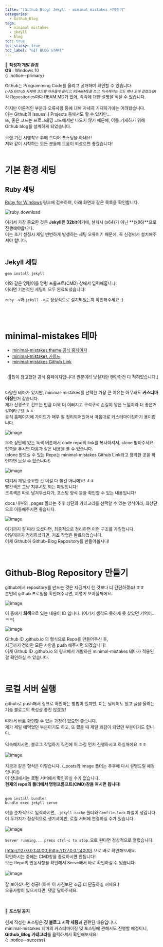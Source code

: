 ```yaml
---
title: "[Github Blog] Jekyll - minimal mistakes 시작하기"
categories:
  - Github_Blog
tags:
  - minimal mistakes
  - jkeyll
  - blog
toc: true
toc_sticky: true
toc_label: "GIT BLOG START"
---
```


📌 **작성자 개발 환경** <br>
**OS** : Windows 10<br>
{: .notice--primary}


Github는 Programming Code를 올리고 공개하며 확인할 수 있습니다.<br>
<sup><i>(사실 Github 자체에 코드를 자유롭게 올리고, REAMME를 쓰고, 익숙해지는 것도 꽤나 오래 걸렸죠😅)</i></sup><br>
각 Repositories마다 REAM.MD가 있어, 각각에 대한 설명을 적을 수 있습니다.<br>
<br>
하지만 이론적인 부분과 오류사항 등에 대해 자세히 기재하기에는 어려웠습니다.<br>
이는 Github의 Issues나 Projects 등에서도 할 수 있지만...<br>
또, 좋은 코드는 프로그래밍 코드에서만 나오지 않기 때문에, 이를 기재하기 위해 Github blog를 설계하게 되었습니다.
<br>
<br>
오랜 기간 시행착오 후에 드디어 포스팅을 하네요!<br>
저와 같이 시작하는 모든 분들께 도움이 되셨으면 좋겠습니다!
<br>
<br>

# 기본 환경 세팅

## Ruby 세팅

[Ruby for Windows](https://rubyinstaller.org/downloads/) 링크에 접속하여, 아래 화면과 같은 목록을 확인합니다.

![ruby_download](https://user-images.githubusercontent.com/45550607/102007643-2fa56f00-3d6e-11eb-969c-74a5e722b2c8.png)

여기서 가장 중요한 것은 **Jekyll은 32bit**이기에, 설치시 (x64)가 아닌 **(x86)**으로 진행해야합니다.<br>
이는 초기 설정시 제일 빈번하게 발생하는 세팅 오류이기 때문에, 꼭 신경써서 설치해주셔야 합니다.
<br>
<br>

## Jekyll 세팅

```
gem install jekyll
```
이와 같은 명령어를 명령 프롬프트(CMD) 창에서 입력해줍니다.<br>
이러면 기본적인 세팅이 모두 완료되셨습니다!<br>

`ruby -v`과 `jekyll -v`로 정상적으로 설치되었는지 확인해주세요 :)

<br>
<br>

# minimal-mistakes 테마

- [minimal-mistakes theme 공식 홈페이지](https://mmistakes.github.io/minimal-mistakes/)
- [minimal-mistakes 가이드](https://mmistakes.github.io/minimal-mistakes/docs/quick-start-guide/)
- [minimal-mistakes Github Link](https://github.com/mmistakes/minimal-mistakes)
<br>

<div align=right>(🔺많이 참고했던 공식 홈페이지입니다! 원문이라 낯설지만 왠만한건 다 적혀있습니다.)</div>
<br>

다양한 테마가 있지만, minimal-mistakes를 선택한 가장 큰 이유는 아무래도 **커스터마이징**인거 같습니다.<br>
제가 신경쓰고 건드는 만큼 더욱 더 이뻐지고 구석구석 손길이 닿은 느낌이라 더 좋은거 같더라구요 ㅎㅎ<br>
공식 홈페이지에 가이드가 매우 잘 정리되어있어서 마음대로 커스터마이징하기 용이합니다.<br>

![image](https://user-images.githubusercontent.com/45550607/101988362-76e31f80-3cdc-11eb-9dee-8addd2f02882.png)

우측 상단에 있는 녹색 버튼에서 code repo의 link를 복사하셔서, clone 받아주세요.<br>
압축을 푸시면 다음과 같은 내용을 볼 수 있습니다.<br>
(clone 받으실 수 있는 Repo는 minimal-mistakes Github Link라고 정리한 곳을 확인하면 보실 수 있습니다!)

![image](https://user-images.githubusercontent.com/45550607/102005471-5a86c780-3d5c-11eb-8ad4-bc5fd466ed57.png)

여기서 제일 중요한 건 이걸 다 쓸건 아니에요! ㅎㅎ<br>
<span color=red>빨간색</span>은 그냥 지우셔도 되는 파일입니다!<br>
<span color=green>초록색</span>은 따로 남겨두셨다가, 포스팅 양식 등을 확인할 수 있는 내용입니다!

docs 내부의 _pages 폴더는 추후 상단의 카테고리를 선택할 수 있는 양식이라, 최상단으로 이동해주시면 좋습니다.

![image](https://user-images.githubusercontent.com/45550607/102005746-c407d580-3d5e-11eb-913a-bb2e36c54f4b.png)

여기까지 잘 따라 오셨다면, 최종적으로 정리하면 이런 구조를 가질껍니다.<br>
이렇게까지 정리하셨다면, 기초 작업은 완료되었습니다.<br>
이제 Github에 Github-Blog Repository를 만들어봅시다!<br>
<br>
<br>

# Github-Blog Repository 만들기

github에서 repository를 만드는 것은 지금까지 한 것보다 더 간단하겠죠! ㅎㅎ<br>
본인의 github 프로필을 확인해주시면, 이렇게 보이실꺼에요.

![image](https://user-images.githubusercontent.com/45550607/102006086-a12af080-3d61-11eb-9ce7-0471a7af0062.png)

이 중에서 **회색**으로 있는 내용이 ID 입니다. (여기서 생각도 못하게 못 찾았던 기억이...ㅋㅋ)

![image](https://user-images.githubusercontent.com/45550607/102006140-1b5b7500-3d62-11eb-8e07-6b51fd1341fb.png)

Github ID .github.io 의 형식으로 Repo를 만들어주신 후,<br>
지금까지 정리한 모든 사항을 push 해주시면 되겠습니다!<br>
이제 Github ID .github.io 의 링크에서 개발하신 minimal-mistakes 테마가 적용된 걸 확인하실 수 있습니다.<br>
<br>
<br>

# 로컬 서버 실행

github로 push해서 링크로 확인하는 방법이 있지만, 이는 딜레이도 있고 글을 올리는 기술 블로그의 특성상 좋진 않겠죠!<br>
<br>
따라서 바로 확인할 수 있는 과정이 있으면 좋습니다.<br>
제가 제일 애먹었던 부분이기도 하고, 또 했을 때 제일 쾌감이 되었던 부분이기도 합니다.<br>
<br>
익숙해지시면, 블로그 작업하기 직전에 이 과정 먼저 진행하시고 하실꺼에요 ㅎㅎ<br>
<br>
![image](https://user-images.githubusercontent.com/45550607/102006653-eb15d580-3d65-11eb-9030-e520e1eba53c.png)<br>
<br>
지금과 같은 형식은 이렇습니다. (_posts와 image 폴더는 추후에 다시 설명드릴 예정입니다!)<br>
이 상태에서는 로컬 서버에서 확인하실 수가 없습니다.<br>
<b>현재의 repo의 폴더에서 명령프롬프트(CMD)창을 여시면 됩니다!</b><br><br>
```
gem install bundler
bundle exec jekyll serve
```
이를 순차적으로 입력하시면, `.jekyll-cache` 폴더와 `Gemfile.lock` 파일이 생깁니다.<br>
이 두가지가 정상적으로 생기셔야만, 로컬 서버에 연결하실 수가 있습니다.<br>
<br>
![image](https://user-images.githubusercontent.com/45550607/102006801-46949300-3d67-11eb-946a-ea4297b05723.png)
<br>
<br>
`Server running... press ctrl-c to stop.`으로 된다면 정상적으로 열렸습니다.<br>

[http://127.0.0.1:4000](http://127.0.0.1:4000) 으로 바로 확인해보세요.<br>
확인하시는 중에는 CMD창을 종료하시면 안됩니다!<br>
모든 Repo의 변동사항을 확인해서 Serve에서 바로 확인하실 수 있습니다.<br>
<br>
![image](https://user-images.githubusercontent.com/45550607/102006913-f407a680-3d67-11eb-9306-53bb0b1ba290.png)<br>
<br>
잘 보이셨다면 성공! (아마 이 사진보단 조금 더 단출하실 꺼에요.)<br>
오류사항이 있으시다면, 댓글 달아주세요.<br>
<br>
<br>

🔔 **포스팅 공지** <br><br>
현재 작성한 포스팅은 **깃 블로그 시작 세팅**과 관련된 내용입니다.<br>
minimal-mistakes 테마의 커스터마이징 및 포스팅에 관해서도 진행할 예정이니, 
**Github_Blog 카테고리**를 클릭하셔서 확인해보세요!<br>
{: .notice--success}